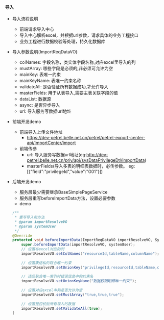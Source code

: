 #### 导入
- 导入流程说明
    - 前端请求导入中心
    - 导入中心解析excel，并根据url参数，请求具体的业务工程接口
    - 业务工程进行数据校验等处理，持久化数据库
- 导入参数说明(ImportReqDataVO)
    - colNames: 字段名称，类实体字段名称,对应excel里导入的列
    - mustArray: 哪些字段是必须的,非必须可允许为空
    - mainKey: 表唯一约束
    - mainKeyName: 表唯一约束名称
    - validateAll: 是否验证所有数据成功,才允许导入
    - masterFields: 用于从表导入,需要主表关联字段的值
    - dataList: 数据源
    - async: 是否异步导入
    - url: 导入服务写数据url地址
    
- 前端开发demo
    - 前端导入上传文件地址
        - https://dev-petrel.belle.net.cn/petrel/petrel-export-center-api/importCenter/import
    - 前端传参
        - url: 导入服务写数据url地址(eg:http://dev-petrel.belle.net.cn/priv/api/sysDataPrivilegeDtl/importData)
        - masterFields(导入多表的明细表数据时，必传参数。 eg:[{\"field\":\"privilegeId\",\"value\":\"G01\"}])
        
- 后端开发demo
    - 服务层最少需要继承BaseSimplePageService
    - 服务层重写beforeImportData方法，设置必要参数
    - demo
    ``` java
    /**
     * 重写导入前方法
     * @param importResolveVO
     * @param systemUser
     */
    @Override
    protected void beforeImportData(ImportReqDataVO importResolveVO, SystemUser systemUser) {
        super.beforeImportData(importResolveVO, systemUser);
        // 设置与excel对应的列
        importResolveVO.setColNames("resourceId,tableName,columnName");
        
        // 设置表结构的联合唯一约束
        importResolveVO.setUnionKey("privilegeId,resourceId,tableName,columnName");
        
        // 违反联合唯一索引时错误信息中的约束名
        importResolveVO.setUnionKeyName("数据权限明细唯一约束");
        
        // 设置对应excel中列是否允许为空
        importResolveVO.setMustArray("true,true,true");
        
        // 设置是否校验所有导入的数据
        importResolveVO.setValidateAll(true);
    }
    ```